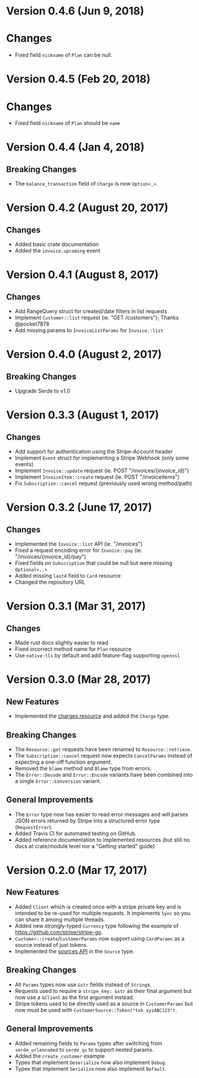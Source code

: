 # Version 0.4.6 (Jun 9, 2018)

# Changes

 * Fixed field `nickname` of `Plan` can be null.

# Version 0.4.5 (Feb 20, 2018)

# Changes

 * Fixed field `nickname` of `Plan` should be `name`

# Version 0.4.4 (Jan 4, 2018)

## Breaking Changes

 * The `balance_transaction` field of `Charge` is now `Option<_>`.

# Version 0.4.2 (August 20, 2017)

## Changes

 * Added basic crate documentation
 * Added the `invoice.upcoming` event

# Version 0.4.1 (August 8, 2017)

## Changes

 * Add RangeQuery struct for created/date filters in list requests
 * Implement `Customer::list` request (ie. "GET /customers"); Thanks @pocket7878
 * Add missing params to `InvoiceListParams` for `Invoice::list`

# Version 0.4.0 (August 2, 2017)

## Breaking Changes

 * Upgrade Serde to v1.0

# Version 0.3.3 (August 1, 2017)

## Changes

 * Add support for authentication using the Stripe-Account header
 * Implement `Event` struct for implementing a Stripe Webhook (only some events)
 * Implement `Invoice::update` request (ie. POST "/invoices/{invoice_id}")
 * Implement `InvoiceItem::create` request (ie. POST "/invoiceitems")
 * Fix `Subscription::cancel` request (previously used wrong method/path)

# Version 0.3.2 (June 17, 2017)

## Changes

 * Implemented the `Invoice::list` API (ie. "/invoices")
 * Fixed a request encoding error for `Invoice::pay` (ie. "/invoices/{invoice_id}/pay")
 * Fixed fields on `Subscription` that could be null but were missing `Optional<..>`
 * Added missing `last4` field to `Card` resource
 * Changed the repository URL

# Version 0.3.1 (Mar 31, 2017)

## Changes

 * Made rust docs slightly easier to read
 * Fixed incorrect method name for `Plan` resource
 * Use `native-tls` by default and add feature-flag supporting `openssl`

# Version 0.3.0 (Mar 28, 2017)

## New Features

  * Implemented the [charges resource](https://stripe.com/docs/api#charges) and
    added the `Charge` type.

## Breaking Changes

  * The `Resource::get` requests have been renamed to `Resource::retrieve`.
  * The `Subscription::cancel` request now expects `CancelParams` instead of
    expecting a one-off function argument.
  * Removed the `blame` method and `Blame` type from errors.
  * The `Error::Decode` and `Error::Encode` variants have been combined into a
    single `Error::Conversion` variant.

## General Improvements

 * The `Error` type now has easier to read error messages and will parses JSON
   errors returned by Stripe into a structured error type (`RequestError`).
 * Added Travis CI for automated testing on GitHub.
 * Added reference documentation to implemented resources (but still no docs at
   crate/module level nor a "Getting started" guide)


# Version 0.2.0 (Mar 17, 2017)

## New Features

  * Added `Client` which is created once with a stripe private key and is
    intended to be re-used for multiple requests. It implements `Sync` so you
    can share it among multiple threads.
  * Added new strongly-typed `Currency` type following the example of
    https://github.com/stripe/stripe-go.
  * `Customer::create`/`CustomerParams` now support using `CardParams` as a
    source instead of just tokens.
  * Implemented the [sources API](https://stripe.com/docs/api#sources) in the `Source` type.

## Breaking Changes

  * All `Params` types now use `&str` fields instead of `String`s.
  * Requests used to require a `stripe_key: &str` as their final argument but
    now use a `&Client` as the first argument instead.
  * Stripe tokens used to be directly used as a source in `CustomerParams` but
    now must be used with `CustomerSource::Token("tok_xyzABC123")`.

## General Improvements

  * Added remaining fields to `Params` types after switching from
    `serde_urlencoded` to `serde_qs` to support nested params.
  * Added the `create_customer` example
  * Types that implement `Deserialize` now also implement `Debug`.
  * Types that implement `Serialize` now also implement `Default`.
